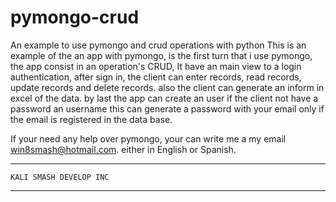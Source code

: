 # pymongo-crud
An example to use pymongo and crud operations with python
This is an example of the an app with pymongo, is the first turn that i use pymongo, the app consist in an operation's CRUD, 
It have an main view to a login authentication, after sign in, the client can enter records, read records, update records and 
delete records. also the client can generate an inform in excel of the data. by last the app can create an user if the client not 
have a password an username this can generate a password with your email only if the email is registered in the data base.



If your need any help over pymongo, your can write me a my email win8smash@hotmail.com. either in English or Spanish.



*********************************************************************************************************************************

	KALI SMASH DEVELOP INC

********************************************************************************************************************************
